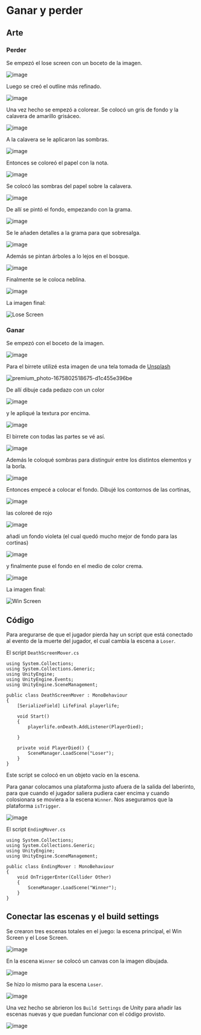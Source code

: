 # Ganar y perder

## Arte

### Perder

Se empezó el lose screen con un boceto de la imagen.

![image](https://github.com/user-attachments/assets/ac34dfb8-3fe1-4a23-8498-ee3faefceae5)

Luego se creó el outline más refinado.

![image](https://github.com/user-attachments/assets/8b606dba-6c9f-4756-b882-acb5ba2d2e23)

Una vez hecho se empezó a colorear. Se colocó un gris de fondo y la calavera de amarillo grisáceo.

![image](https://github.com/user-attachments/assets/aa628bee-03e5-4419-aeec-8b77323ec490)

A la calavera se le aplicaron las sombras.

![image](https://github.com/user-attachments/assets/8d1a6d29-8904-4518-8cfc-b8f216eed11e)

Entonces se coloreó el papel con la nota.

![image](https://github.com/user-attachments/assets/4f62e7cd-dbab-4ee7-a5ee-889c5da62d81)

Se colocó las sombras del papel sobre la calavera.

![image](https://github.com/user-attachments/assets/14b4a333-acfc-4af3-bf95-8cec0d38b54d)

De allí se pintó el fondo, empezando con la grama.

![image](https://github.com/user-attachments/assets/bb8915fb-8334-483b-aa8c-791d86e1a36c)

Se le añaden detalles a la grama para que sobresalga.

![image](https://github.com/user-attachments/assets/df92b4a9-9ac7-44be-a9cb-fa15a1ac09ed)

Además se pintan árboles a lo lejos en el bosque.

![image](https://github.com/user-attachments/assets/7027db32-7eaa-4016-a8ee-9b563b2dbf7b)

Finalmente se le coloca neblina.

![image](https://github.com/user-attachments/assets/e863f2c2-fdc0-42c4-bfce-2003273093f7)

La imagen final:

![Lose Screen](https://github.com/user-attachments/assets/9f3617c9-21b9-4080-a7f3-950210a9b95c)

### Ganar

Se empezó con el boceto de la imagen.

![image](https://github.com/user-attachments/assets/a713da3e-49ae-4e35-aa9c-2a6fc51e677a)

Para el birrete utilizé esta imagen de una tela tomada de [Unsplash](https://unsplash.com/)

![premium_photo-1675802518675-d1c455e396be](https://github.com/user-attachments/assets/096711e8-efca-42f9-bbba-4cd775ffcb64)

De allí dibuje cada pedazo con un color

![image](https://github.com/user-attachments/assets/23efe358-ff73-4832-8072-35c31663d7a1)

y le apliqué la textura por encima.

![image](https://github.com/user-attachments/assets/d72c013a-9eb9-49b0-8924-25a6609de05b)

El birrete con todas las partes se vé así.

![image](https://github.com/user-attachments/assets/1646d6e4-1062-464d-bd4a-a9fc0d8026c0)

Además le coloqué sombras para distinguir entre los distintos elementos y la borla.

![image](https://github.com/user-attachments/assets/a5c7e600-f1ed-4cfb-9ee8-871d9b723272)

Entonces empecé a colocar el fondo. Dibujé los contornos de las cortinas,

![image](https://github.com/user-attachments/assets/a54df160-ed13-46bb-a7b5-d4637b72ee83)

las coloreé de rojo

![image](https://github.com/user-attachments/assets/d9ea2130-abd9-4449-9341-0459a824c4cc)

añadí un fondo violeta (el cual quedó mucho mejor de fondo para las cortinas)

![image](https://github.com/user-attachments/assets/104f8dfc-e85c-4c9a-9201-67d2c27e9cf8)

y finalmente puse el fondo en el medio de color crema.

![image](https://github.com/user-attachments/assets/922a25b7-92b4-4abd-be65-17e0b623afc3)

La imagen final:

![Win Screen](https://github.com/user-attachments/assets/5ebb417d-6c0f-4f68-9345-4ecc9cfe8448)

## Código

Para aregurarse de que el jugador pierda hay un script que está conectado al evento de la muerte del jugador, el cual cambia la escena a `Loser`.

El script `DeathScreenMover.cs`
```
using System.Collections;
using System.Collections.Generic;
using UnityEngine;
using UnityEngine.Events;
using UnityEngine.SceneManagement;

public class DeathScreenMover : MonoBehaviour
{
    [SerializeField] LifeFinal playerlife;

    void Start()
    {
        playerlife.onDeath.AddListener(PlayerDied);

    }

    private void PlayerDied() {
        SceneManager.LoadScene("Loser");
    }
}
```

Este script se colocó en un objeto vacío en la escena.

Para ganar colocamos una plataforma justo afuera de la salida del laberinto, para que cuando el jugador saliera pudiera caer encima y cuando colosionara se moviera a la escena `Winner`. Nos aseguramos que la plataforma `isTrigger`.

![image](https://github.com/user-attachments/assets/c20cd67c-d02f-48e0-a2d5-0bc31515a93e)


El script `EndingMover.cs`
```
using System.Collections;
using System.Collections.Generic;
using UnityEngine;
using UnityEngine.SceneManagement;

public class EndingMover : MonoBehaviour
{
    void OnTriggerEnter(Collider Other)
    {
        SceneManager.LoadScene("Winner");
    }
}
```

## Conectar las escenas y el build settings

Se crearon tres escenas totales en el juego: la escena principal, el Win Screen y el Lose Screen.

![image](https://github.com/user-attachments/assets/d2dbe915-9c5b-492b-9bc6-b2b0ee867865)

En la escena `Winner` se colocó un canvas con la imagen dibujada.

![image](https://github.com/user-attachments/assets/deec1d66-f475-4621-8877-e9f36b1a001f)

Se hizo lo mismo para la escena `Loser`.

![image](https://github.com/user-attachments/assets/e14a08f5-8015-4006-9935-fe0a0667f29d)

Una vez hecho se abrieron los `Build Settings` de Unity para añadir las escenas nuevas y que puedan funcionar con el código provisto.

![image](https://github.com/user-attachments/assets/6b15186f-fc1c-4d87-834e-44bd4ccb8316)
